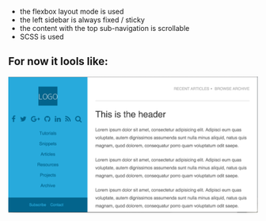- the flexbox layout mode is used
- the left sidebar is always fixed / sticky
- the content with the top sub-navigation is scrollable
- SCSS is used

For now it lools like:
--
![](https://raw.githubusercontent.com/AlexKVal/callmenick-layout/master/result.png)
